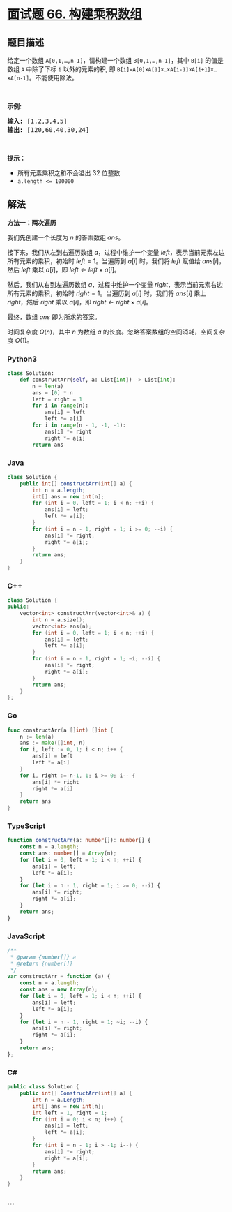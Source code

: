 # [面试题 66. 构建乘积数组](https://leetcode.cn/problems/gou-jian-cheng-ji-shu-zu-lcof/)

## 题目描述

<!-- 这里写题目描述 -->

<p>给定一个数组 <code>A[0,1,…,n-1]</code>，请构建一个数组 <code>B[0,1,…,n-1]</code>，其中 <code>B[i]</code> 的值是数组 <code>A</code> 中除了下标 <code>i</code> 以外的元素的积, 即 <code>B[i]=A[0]×A[1]×…×A[i-1]×A[i+1]×…×A[n-1]</code>。不能使用除法。</p>

<p> </p>

<p><strong>示例:</strong></p>

<pre>
<strong>输入:</strong> [1,2,3,4,5]
<strong>输出:</strong> [120,60,40,30,24]</pre>

<p> </p>

<p><strong>提示：</strong></p>

<ul>
	<li>所有元素乘积之和不会溢出 32 位整数</li>
	<li><code>a.length <= 100000</code></li>
</ul>

## 解法

<!-- 这里可写通用的实现逻辑 -->

**方法一：两次遍历**

我们先创建一个长度为 $n$ 的答案数组 $ans$。

接下来，我们从左到右遍历数组 $a$，过程中维护一个变量 $left$，表示当前元素左边所有元素的乘积，初始时 $left=1$。当遍历到 $a[i]$ 时，我们将 $left$ 赋值给 $ans[i]$，然后 $left$ 乘以 $a[i]$，即 $left \leftarrow left \times a[i]$。

然后，我们从右到左遍历数组 $a$，过程中维护一个变量 $right$，表示当前元素右边所有元素的乘积，初始时 $right=1$。当遍历到 $a[i]$ 时，我们将 $ans[i]$ 乘上 $right$，然后 $right$ 乘以 $a[i]$，即 $right \leftarrow right \times a[i]$。

最终，数组 $ans$ 即为所求的答案。

时间复杂度 $O(n)$，其中 $n$ 为数组 $a$ 的长度。忽略答案数组的空间消耗，空间复杂度 $O(1)$。

<!-- tabs:start -->

### **Python3**

<!-- 这里可写当前语言的特殊实现逻辑 -->

```python
class Solution:
    def constructArr(self, a: List[int]) -> List[int]:
        n = len(a)
        ans = [0] * n
        left = right = 1
        for i in range(n):
            ans[i] = left
            left *= a[i]
        for i in range(n - 1, -1, -1):
            ans[i] *= right
            right *= a[i]
        return ans
```

### **Java**

<!-- 这里可写当前语言的特殊实现逻辑 -->

```java
class Solution {
    public int[] constructArr(int[] a) {
        int n = a.length;
        int[] ans = new int[n];
        for (int i = 0, left = 1; i < n; ++i) {
            ans[i] = left;
            left *= a[i];
        }
        for (int i = n - 1, right = 1; i >= 0; --i) {
            ans[i] *= right;
            right *= a[i];
        }
        return ans;
    }
}
```

### **C++**

```cpp
class Solution {
public:
    vector<int> constructArr(vector<int>& a) {
        int n = a.size();
        vector<int> ans(n);
        for (int i = 0, left = 1; i < n; ++i) {
            ans[i] = left;
            left *= a[i];
        }
        for (int i = n - 1, right = 1; ~i; --i) {
            ans[i] *= right;
            right *= a[i];
        }
        return ans;
    }
};
```

### **Go**

```go
func constructArr(a []int) []int {
	n := len(a)
	ans := make([]int, n)
	for i, left := 0, 1; i < n; i++ {
		ans[i] = left
		left *= a[i]
	}
	for i, right := n-1, 1; i >= 0; i-- {
		ans[i] *= right
		right *= a[i]
	}
	return ans
}
```

### **TypeScript**

```ts
function constructArr(a: number[]): number[] {
    const n = a.length;
    const ans: number[] = Array(n);
    for (let i = 0, left = 1; i < n; ++i) {
        ans[i] = left;
        left *= a[i];
    }
    for (let i = n - 1, right = 1; i >= 0; --i) {
        ans[i] *= right;
        right *= a[i];
    }
    return ans;
}
```

### **JavaScript**

```js
/**
 * @param {number[]} a
 * @return {number[]}
 */
var constructArr = function (a) {
    const n = a.length;
    const ans = new Array(n);
    for (let i = 0, left = 1; i < n; ++i) {
        ans[i] = left;
        left *= a[i];
    }
    for (let i = n - 1, right = 1; ~i; --i) {
        ans[i] *= right;
        right *= a[i];
    }
    return ans;
};
```

### **C#**

```cs
public class Solution {
    public int[] ConstructArr(int[] a) {
        int n = a.Length;
        int[] ans = new int[n];
        int left = 1, right = 1;
        for (int i = 0; i < n; i++) {
            ans[i] = left;
            left *= a[i];
        }
        for (int i = n - 1; i > -1; i--) {
            ans[i] *= right;
            right *= a[i];
        }
        return ans;
    }
}
```

### **...**

```

```

<!-- tabs:end -->
